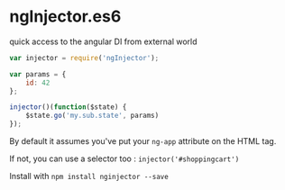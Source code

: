 # ngInjector.es6

quick access to the angular DI from external world

```js
var injector = require('ngInjector');

var params = {
    id: 42
};

injector()(function($state) {
    $state.go('my.sub.state', params)
});
```

By default it assumes you've put your `ng-app` attribute on the HTML tag.

If not, you can use a selector too : `injector('#shoppingcart')`

Install with `npm install nginjector --save`
